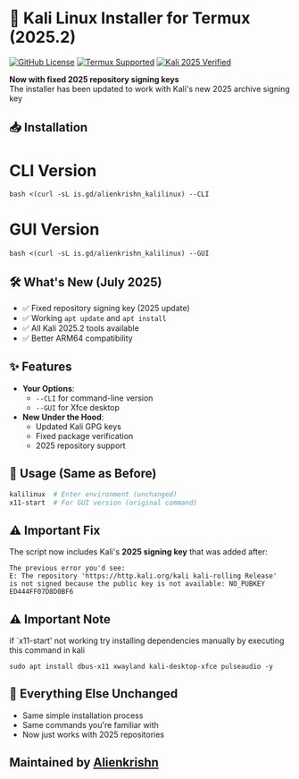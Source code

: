 # 🐧 Kali Linux Installer for Termux (2025.2)

[![GitHub License](https://img.shields.io/badge/license-MIT-blue.svg)](LICENSE)
[![Termux Supported](https://img.shields.io/badge/Termux-Supported-brightgreen)](https://termux.com)
[![Kali 2025 Verified](https://img.shields.io/badge/Kali-2025.2%20Verified-blueviolet)](https://www.kali.org)

**Now with fixed 2025 repository signing keys**  
The installer has been updated to work with Kali's new 2025 archive signing key

## 📥 Installation


# CLI Version
`bash <(curl -sL is.gd/alienkrishn_kalilinux) --CLI
`
# GUI Version 
`bash <(curl -sL is.gd/alienkrishn_kalilinux) --GUI
`

## 🛠️ What's New (July 2025)
- ✅ Fixed repository signing key (2025 update)
- ✅ Working `apt update` and `apt install`
- ✅ All Kali 2025.2 tools available
- ✅ Better ARM64 compatibility

## ✨ Features
- **Your Options**:
  - `--CLI` for command-line version
  - `--GUI` for Xfce desktop
- **New Under the Hood**:
  - Updated Kali GPG keys
  - Fixed package verification
  - 2025 repository support

## 🚀 Usage (Same as Before)
```bash
kalilinux  # Enter environment (unchanged)
x11-start  # For GUI version (original command)
```

## ⚠️ Important Fix
The script now includes Kali's **2025 signing key** that was added after:
```text
The previous error you'd see:
E: The repository 'https://http.kali.org/kali kali-rolling Release' 
is not signed because the public key is not available: NO_PUBKEY ED444FF07D8D0BF6
```
## ⚠️ Important Note
if `x11-start' not working try installing dependencies manually by executing this command in kali
```
sudo apt install dbus-x11 xwayland kali-desktop-xfce pulseaudio -y
```

## 📜 Everything Else Unchanged
- Same simple installation process
- Same commands you're familiar with
- Now just works with 2025 repositories

## Maintained by [Alienkrishn](https://github.com/Anon4You)  

